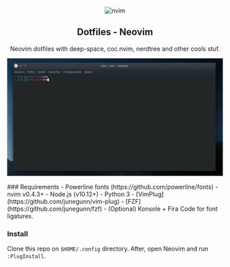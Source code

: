 <p align=center>
  <img
    width=300px
    src=https://1.bp.blogspot.com/-mj7MRrXI3jg/WOTuZ5eib7I/AAAAAAAADCU/STCXhKAtVL00FndX2PgU9bBIZyV9udIngCLcB/s1600/neovim-logo-shadow.png
    alt=nvim 
  />
</p>
<h2 align=center>
Dotfiles - Neovim
</h2>

<p align=center> Neovim dotfiles with deep-space, coc.nvim, nerdtree and other cools stuf. </p>
<p align=center> <img src=https://raw.githubusercontent.com/jrmmendes/nvim/master/demo.gif alt=demo/> </p>
### Requirements
- Powerline fonts (https://github.com/powerline/fonts)
- nvim v0.4.3+
- Node.js (v10.12+)
- Python 3
- [VimPlug](https://github.com/junegunn/vim-plug)
- [FZF](https://github.com/junegunn/fzf)
- (Optional) Konsole + Fira Code for font ligatures.

### Install
Clone this repo on `$HOME/.config` directory. After, open Neovim and run `:PlugInstall`.
